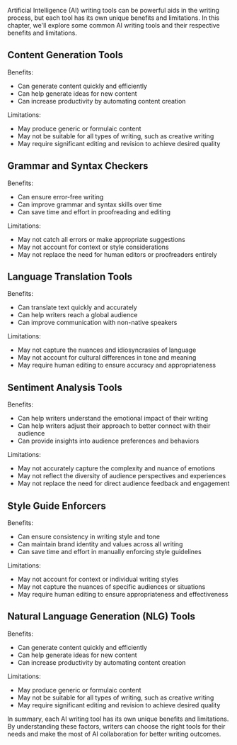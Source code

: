 
Artificial Intelligence (AI) writing tools can be powerful aids in the writing process, but each tool has its own unique benefits and limitations. In this chapter, we'll explore some common AI writing tools and their respective benefits and limitations.

Content Generation Tools
------------------------

Benefits:

* Can generate content quickly and efficiently
* Can help generate ideas for new content
* Can increase productivity by automating content creation

Limitations:

* May produce generic or formulaic content
* May not be suitable for all types of writing, such as creative writing
* May require significant editing and revision to achieve desired quality

Grammar and Syntax Checkers
---------------------------

Benefits:

* Can ensure error-free writing
* Can improve grammar and syntax skills over time
* Can save time and effort in proofreading and editing

Limitations:

* May not catch all errors or make appropriate suggestions
* May not account for context or style considerations
* May not replace the need for human editors or proofreaders entirely

Language Translation Tools
--------------------------

Benefits:

* Can translate text quickly and accurately
* Can help writers reach a global audience
* Can improve communication with non-native speakers

Limitations:

* May not capture the nuances and idiosyncrasies of language
* May not account for cultural differences in tone and meaning
* May require human editing to ensure accuracy and appropriateness

Sentiment Analysis Tools
------------------------

Benefits:

* Can help writers understand the emotional impact of their writing
* Can help writers adjust their approach to better connect with their audience
* Can provide insights into audience preferences and behaviors

Limitations:

* May not accurately capture the complexity and nuance of emotions
* May not reflect the diversity of audience perspectives and experiences
* May not replace the need for direct audience feedback and engagement

Style Guide Enforcers
---------------------

Benefits:

* Can ensure consistency in writing style and tone
* Can maintain brand identity and values across all writing
* Can save time and effort in manually enforcing style guidelines

Limitations:

* May not account for context or individual writing styles
* May not capture the nuances of specific audiences or situations
* May require human editing to ensure appropriateness and effectiveness

Natural Language Generation (NLG) Tools
---------------------------------------

Benefits:

* Can generate content quickly and efficiently
* Can help generate ideas for new content
* Can increase productivity by automating content creation

Limitations:

* May produce generic or formulaic content
* May not be suitable for all types of writing, such as creative writing
* May require significant editing and revision to achieve desired quality

In summary, each AI writing tool has its own unique benefits and limitations. By understanding these factors, writers can choose the right tools for their needs and make the most of AI collaboration for better writing outcomes.
